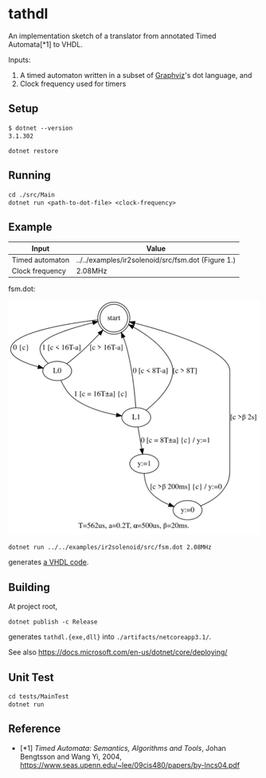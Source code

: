# tathdl

An implementation sketch of a translator from annotated Timed Automata[*1] to VHDL.

Inputs:
1. A timed automaton written in a subset of [Graphviz](https://graphviz.org/)'s dot language, and
2. Clock frequency used for timers

## Setup

```
$ dotnet --version
3.1.302
```
```shell
dotnet restore
```

## Running

```shell
cd ./src/Main
dotnet run <path-to-dot-file> <clock-frequency>
```

## Example

Input | Value
---- | ----
Timed automaton | ../../examples/ir2solenoid/src/fsm.dot (Figure 1.)
Clock frequency | 2.08MHz

fsm.dot:

![](./examples/ir2solenoid/output/fsm.svg)

```shell
dotnet run ../../examples/ir2solenoid/src/fsm.dot 2.08MHz
```

generates [a VHDL code](./examples/ir2solenoid/output/clock2_08MHz.vhd).

## Building

At project root,

```shell
dotnet publish -c Release
```

generates `tathdl.{exe,dll}` into `./artifacts/netcoreapp3.1/`.

See also https://docs.microsoft.com/en-us/dotnet/core/deploying/

## Unit Test

```shell
cd tests/MainTest
dotnet run
```

## Reference

- [*1] *Timed Automata: Semantics, Algorithms and Tools*, Johan Bengtsson and Wang Yi, 2004, https://www.seas.upenn.edu/~lee/09cis480/papers/by-lncs04.pdf
